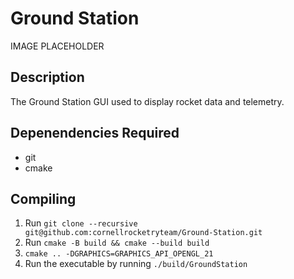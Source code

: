 # Ground Station

IMAGE PLACEHOLDER

## Description

The Ground Station GUI used to display rocket data and telemetry.

## Depenendencies Required

- git
- cmake

## Compiling

1. Run ```git clone --recursive git@github.com:cornellrocketryteam/Ground-Station.git```
2. Run ```cmake -B build && cmake --build build```
3. ```cmake .. -DGRAPHICS=GRAPHICS_API_OPENGL_21```
4. Run the executable by running ```./build/GroundStation```

